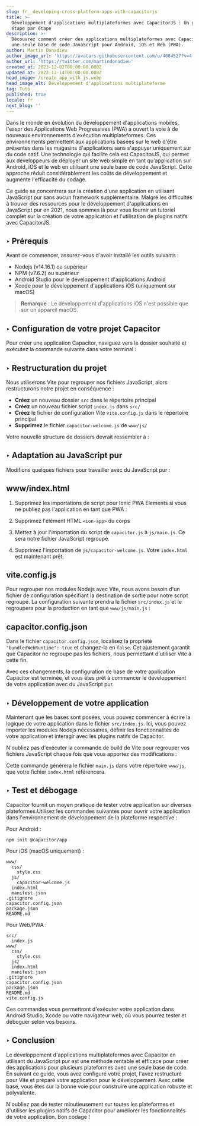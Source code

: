 ```yaml
---
slug: fr__developing-cross-platform-apps-with-capacitorjs
title: >-
  Développement d'applications multiplateformes avec CapacitorJS : Un guide
  étape par étape
description: >-
  Découvrez comment créer des applications multiplateformes avec Capacitor et
  une seule base de code JavaScript pour Android, iOS et Web (PWA).
author: Martin Donadieu
author_image_url: 'https://avatars.githubusercontent.com/u/4084527?v=4'
author_url: 'https://twitter.com/martindonadieu'
created_at: 2023-12-02T00:00:00.000Z
updated_at: 2023-12-14T00:00:00.000Z
head_image: /create_app_with_js.webp
head_image_alt: Développement d'applications multiplateforme
tag: Tuto
published: true
locale: fr
next_blog: ''
---
```


Dans le monde en évolution du développement d'applications mobiles, l'essor des Applications Web Progressives (PWA) a ouvert la voie à de nouveaux environnements d'exécution multiplateformes. Ces environnements permettent aux applications basées sur le web d'être présentes dans les magasins d'applications sans s'appuyer uniquement sur du code natif. Une technologie qui facilite cela est CapacitorJS, qui permet aux développeurs de déployer un site web simple en tant qu'application sur Android, iOS et le web en utilisant une seule base de code JavaScript. Cette approche réduit considérablement les coûts de développement et augmente l'efficacité du codage.

Ce guide se concentrera sur la création d'une application en utilisant JavaScript pur sans aucun framework supplémentaire. Malgré les difficultés à trouver des ressources pour le développement d'applications en JavaScript pur en 2021, nous sommes là pour vous fournir un tutoriel complet sur la création de votre application et l'utilisation de plugins natifs avec CapacitorJS.

## ‣ Prérequis

Avant de commencer, assurez-vous d'avoir installé les outils suivants :

- Nodejs (v14.16.1) ou supérieur
- NPM (v7.6.2) ou supérieur
- Android Studio pour le développement d'applications Android
- Xcode pour le développement d'applications iOS (uniquement sur macOS)

> **Remarque** : Le développement d'applications iOS n'est possible que sur un appareil macOS.

## ‣ Configuration de votre projet Capacitor

Pour créer une application Capacitor, naviguez vers le dossier souhaité et exécutez la commande suivante dans votre terminal :

## ‣ Restructuration du projet

Nous utiliserons Vite pour regrouper nos fichiers JavaScript, alors restructurons notre projet en conséquence :

- **Créez** un nouveau dossier `src` dans le répertoire principal
- **Créez** un nouveau fichier script `index.js` dans `src/`
- **Créez** le fichier de configuration Vite `vite.config.js` dans le répertoire principal
- **Supprimez** le fichier `capacitor-welcome.js` de `www/js/`

Votre nouvelle structure de dossiers devrait ressembler à :

## ‣ Adaptation au JavaScript pur

Modifions quelques fichiers pour travailler avec du JavaScript pur :

## www/index.html

1. Supprimez les importations de script pour Ionic PWA Elements si vous ne publiez pas l'application en tant que PWA :

2. Supprimez l'élément HTML `<ion-app>` du corps

3. Mettez à jour l'importation du script de `capacitor.js` à `js/main.js`. Ce sera notre fichier JavaScript regroupé.

4. Supprimez l'importation de `js/capacitor-welcome.js`. Votre `index.html` est maintenant prêt.

## vite.config.js

Pour regrouper nos modules Nodejs avec Vite, nous avons besoin d'un fichier de configuration spécifiant la destination de sortie pour notre script regroupé. La configuration suivante prendra le fichier `src/index.js` et le regroupera pour la production en tant que `www/js/main.js` :

## capacitor.config.json

Dans le fichier `capacitor.config.json`, localisez la propriété `"bundledWebRuntime": true` et changez-la en `false`. Cet ajustement garantit que Capacitor ne regroupe pas les fichiers, nous permettant d'utiliser Vite à cette fin.

Avec ces changements, la configuration de base de votre application Capacitor est terminée, et vous êtes prêt à commencer le développement de votre application avec du JavaScript pur.

## ‣ Développement de votre application

Maintenant que les bases sont posées, vous pouvez commencer à écrire la logique de votre application dans le fichier `src/index.js`. Ici, vous pouvez importer les modules Nodejs nécessaires, définir les fonctionnalités de votre application et interagir avec les plugins natifs de Capacitor.

N'oubliez pas d'exécuter la commande de build de Vite pour regrouper vos fichiers JavaScript chaque fois que vous apportez des modifications :

Cette commande générera le fichier `main.js` dans votre répertoire `www/js`, que votre fichier `index.html` référencera.

## ‣ Test et débogage

Capacitor fournit un moyen pratique de tester votre application sur diverses plateformes.Utilisez les commandes suivantes pour ouvrir votre application dans l'environnement de développement de la plateforme respective :

Pour Android :
```
npm init @capacitor/app
```

Pour iOS (macOS uniquement) :
```
www/
  css/
    style.css
  js/
    capacitor-welcome.js
  index.html
  manifest.json
.gitignore
capacitor.config.json
package.json
README.md
```

Pour Web/PWA :
```
src/
  index.js
www/
  css/
    style.css
  js/
  index.html
  manifest.json
.gitignore
capacitor.config.json
package.json
README.md
vite.config.js
```

Ces commandes vous permettront d'exécuter votre application dans Android Studio, Xcode ou votre navigateur web, où vous pourrez tester et déboguer selon vos besoins.

## ‣ Conclusion

Le développement d'applications multiplateformes avec Capacitor en utilisant du JavaScript pur est une méthode rentable et efficace pour créer des applications pour plusieurs plateformes avec une seule base de code. En suivant ce guide, vous avez configuré votre projet, l'avez restructuré pour Vite et préparé votre application pour le développement. Avec cette base, vous êtes sur la bonne voie pour construire une application robuste et polyvalente.

N'oubliez pas de tester minutieusement sur toutes les plateformes et d'utiliser les plugins natifs de Capacitor pour améliorer les fonctionnalités de votre application. Bon codage !
